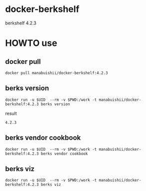 # docker-berkshelf

berkshelf 4.2.3

# HOWTO use

## docker pull

```
docker pull manabuishii/docker-berkshelf:4.2.3
```

## berks version

```
docker run -u $UID  --rm -v $PWD:/work -t manabuishii/docker-berkshelf:4.2.3 berks version
```

result

```
4.2.3
```


## berks vendor cookbook

```
docker run -u $UID  --rm -v $PWD:/work -t manabuishii/docker-berkshelf:4.2.3 berks vendor cookbook
```

## berks viz

```
docker run -u $UID  --rm -v $PWD:/work -t manabuishii/docker-berkshelf:4.2.3 berks viz
```
